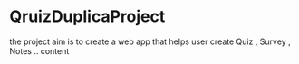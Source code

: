 # QruizDuplicaProject
the project aim is to create a web app that helps user create Quiz , Survey , Notes .. content  
